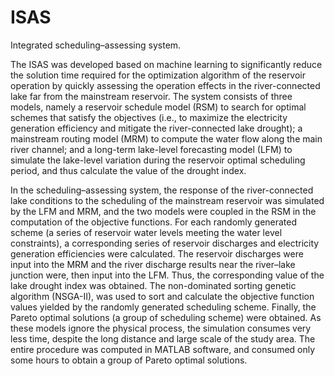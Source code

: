 # ISAS
Integrated scheduling–assessing system.

The ISAS was developed based on machine learning to significantly reduce the solution time required for the optimization algorithm of the reservoir operation by quickly assessing the operation effects in the river-connected lake far from the mainstream reservoir. The system consists of three models, namely a reservoir schedule model (RSM) to search for optimal schemes that satisfy the objectives (i.e., to maximize the electricity generation efficiency and mitigate the river-connected lake drought); a mainstream routing model (MRM) to compute the water flow along the main river channel; and a long-term lake-level forecasting model (LFM) to simulate the lake-level variation during the reservoir optimal scheduling period, and thus calculate the value of the drought index.

In the scheduling–assessing system, the response of the river-connected lake conditions to the scheduling of the mainstream reservoir was simulated by the LFM and MRM, and the two models were coupled in the RSM in the computation of the objective functions. For each randomly generated scheme (a series of reservoir water levels meeting the water level constraints), a corresponding series of reservoir discharges and electricity generation efficiencies were calculated. The reservoir discharges were input into the MRM and the river discharge results near the river–lake junction were, then input into the LFM. Thus, the corresponding value of the lake drought index was obtained. The non-dominated sorting genetic algorithm (NSGA-II), was used to sort and calculate the objective function values yielded by the randomly generated scheduling scheme. Finally, the Pareto optimal solutions (a group of scheduling scheme) were obtained. As these models ignore the physical process, the simulation consumes very less time, despite the long distance and large scale of the study area. The entire procedure was computed in MATLAB software, and consumed only some hours to obtain a group of Pareto optimal solutions.
